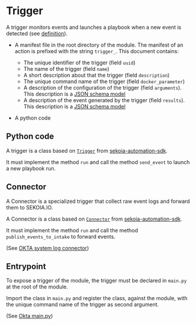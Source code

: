 # Trigger

A trigger monitors events and launches a playbook when a new event is detected (see [definition](https://docs.sekoia.io/xdr/features/automate/triggers/)).

- A manifest file in the root directory of the module. The manifest of an action is prefixed with the string `trigger_`.
  This document contains:
  	- The unique identifier of the trigger (field `uuid`)
	- The name of the trigger (field `name`)
	- A short description about that the trigger (field `description`)
	- The unique command name of the trigger (field `docker_parameter`)
	- A description of the configuration of the trigger (field `arguments`). This description is a [JSON schema model](https://json-schema.org/)
	- A description of the event generated by the trigger (field `results`). This description is a [JSON schema model](https://json-schema.org/)

- A python code 

## Python code

A trigger is a class based on [`Trigger`](https://github.com/SEKOIA-IO/sekoia-automation-sdk/blob/main/sekoia_automation/trigger.py) from [sekoia-automation-sdk](https://github.com/SEKOIA-IO/sekoia-automation-sdk/). 

It must implement the method `run` and call the method `send_event` to launch a new playbook run.

## Connector

A Connector is a specialized trigger that collect raw event logs and forward them to SEKOIA.IO.

A Connector is a class based on [`Connector`](https://github.com/SEKOIA-IO/sekoia-automation-sdk/blob/main/sekoia_automation/connector.py) from [sekoia-automation-sdk](https://github.com/SEKOIA-IO/sekoia-automation-sdk/). 

It must implement the method `run` and call the method `publish_events_to_intake` to forward events.

(See [OKTA system log connector](../Okta/okta_modules/system_log_trigger.py))

## Entrypoint

To expose a trigger of the module, the trigger must be declared in `main.py` at the root of the module.

Import the class in `main.py` and register the class, against the module, with the unique command name of the trigger as second argument.

(See [Okta main.py](../Okta/main.py))
